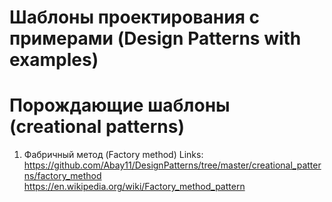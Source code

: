 # Шаблоны проектирования с примерами (Design Patterns with examples)

# Порождающие шаблоны (creational patterns)
1. Фабричный метод (Factory method)
Links:
https://github.com/Abay11/DesignPatterns/tree/master/creational_patterns/factory_method
https://en.wikipedia.org/wiki/Factory_method_pattern
